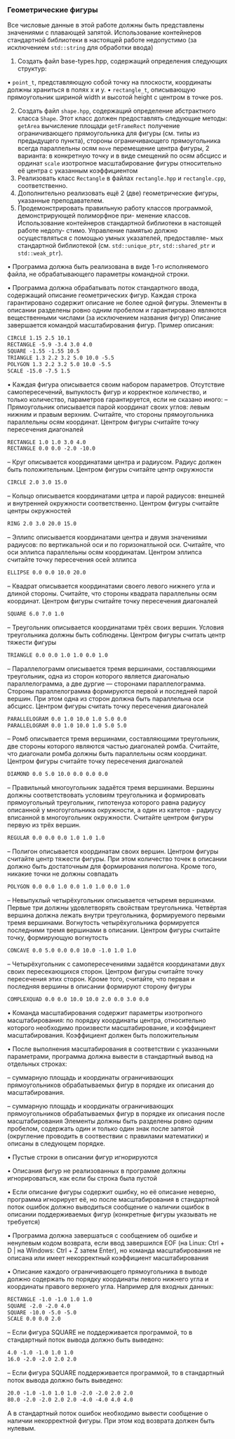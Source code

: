 ### Геометрические фигуры
Все числовые данные в этой работе должны быть представлены значениями с плавающей запятой.
Использование контейнеров стандартной библиотеки в настоящей работе недопустимо (за исключением
```std::string``` для обработки ввода)
1. Создать файл base-types.hpp, содержащий определения следующих структур:

• ```point_t```, представляющую собой точку на плоскости, координаты должны храниться в полях
x и y.
• ```rectangle_t```, описывающую прямоугольник шириной width и высотой height с центром в точке
pos.

2. Создать файл ```shape.hpp```, содержащий определение абстрактного класса ```Shape```. Этот класс должен
предоставлять следующие методы:
```getArea``` вычисление площади
```getFrameRect``` получение ограничивающего прямоугольника для фигуры (см. типы из предыдущего пункта), стороны ограничивающего прямоугольника всегда параллельны осям
```move``` перемещение центра фигуры, 2 варианта: в конкретную точку и в виде смещений по осям
абсцисс и ординат
```scale``` изотропное масштабирование фигуры относительно её центра с указанным коэффициентом
3. Реализовать класс ```Rectangle``` в файлах ```rectangle.hpp``` и ```rectangle.cpp```, соответственно.
4. Дополнительно реализовать ещё 2 (две) геометрические фигуры, указанные преподавателем.
5. Продемонстрировать правильную работу классов программой, демонстрирующей полиморфное при-
менение классов. Использование контейнеров стандартной библиотеки в настоящей работе недопу-
стимо. Управление памятью должно осуществляться с помощью умных указателей, предоставляе-
мых стандартной библиотекой (см. ```std::unique_ptr```, ```std::shared_ptr``` и ```std::weak_ptr```).

• Программа должна быть реализована в виде 1-го исполняемого файла, не обрабатывающего
параметры командной строки.

• Программа должна обрабатывать поток стандартного ввода, содержащий описание геометрических фигур.
Каждая строка гарантировано содержит описание не более одной фигуры. Элементы в описании разделены ровно одним пробелом и гарантировано являются вещественными
числами (за исключением названия фигур) Описание завершается командой масштабирования
фигур. Пример описания:
```txt
CIRCLE 1.15 2.5 10.1
RECTANGLE -5.9 -3.4 3.0 4.0
SQUARE -1.55 -1.55 10.5
TRIANGLE 1.3 2.2 3.2 5.0 10.0 -5.5
POLYGON 1.3 2.2 3.2 5.0 10.0 -5.5
SCALE -15.0 -7.5 1.5
```

• Каждая фигура описывается своим набором параметров. Отсутствие самопересечений, выпуклость фигур и корректное количество, и только количество, параметров гарантируется, если не
сказано иного:
– Прямоугольник описывается парой координат своих углов: левым нижним и правым верхним. Считайте, что стороны прямоугольника параллельны осям координат.
Центром фигуры считайте точку пересечения диагоналей
```txt
RECTANGLE 1.0 1.0 3.0 4.0
RECTANGLE 0.0 0.0 -2.0 -10.0
```

– Круг описывается координатами центра и радиусом. Радиус должен быть положительным.
Центром фигуры считайте центр окружности
```txt
CIRCLE 2.0 3.0 15.0
```

– Кольцо описывается координатами цетра и парой радиусов: внешней и внутренней окружности соответственно. Центром фигуры считайте центры окружностей
```txt
RING 2.0 3.0 20.0 15.0
```

– Эллипс описывается координатами центра и двумя значениями радиусов: по вертикальной
оси и по горизонатльной оси. Считайте, что оси эллипса параллельны осям координатам.
Центром эллипса считайте точку пересечения осей эллипса
```txt
ELLIPSE 0.0 0.0 10.0 20.0
```

– Квадрат описывается координатами своего левого нижнего угла и длиной стороны. Считайте, что стороны квадрата параллельны осям координат. Центром фигуры считайте точку
пересечения диагоналей
```txt
SQUARE 6.0 7.0 1.0
```

– Треугольник описывается координатами трёх своих вершин. Условия треугольника должны
быть соблюдены. Центром фигуры считать центр тяжести фигуры
```txt
TRIANGLE 0.0 0.0 1.0 1.0 0.0 1.0
```
– Параллелограмм описывается тремя вершинами, составляющими треугольник, одна из сторон
которого является диагональю параллелограмма, а две дургие — сторонами параллелограмма. Стороны параллелограмма формируются первой и последней парой вершин. При
этом одна из сторон должна быть параллельна оси абсцисс. Центром фигуры считать точку
пересечения диагоналей
```txt
PARALLELOGRAM 0.0 1.0 10.0 1.0 5.0 0.0
PARALLELOGRAM 0.0 1.0 10.0 1.0 5.0 5.0
```

– Ромб описывается тремя вершинами, составляющими треугольник, две стороны которого
являются частью диагоналей ромба. Считайте, что диагонали ромба должны быть параллельны осям координат. Центром фигуры считайте точку пересечения диагоналей
```txt
DIAMOND 0.0 5.0 10.0 0.0 0.0 0.0
```

– Правильный многоугольник задаётся тремя вершинами. Вершины должны соответствовать
условиям треугольника и формировать прямоугольный треугольник, гипотенуза которого
равна радиусу описанной у многоугольника окружности, а один из катетов - радиусу вписанной в многоугольник окружности. Считайте центром фигуры первую из трёх вершин.
```txt
REGULAR 0.0 0.0 0.0 1.0 1.0 1.0
```

– Полигон описывается координатам своих вершин. Центром фигуры считайте центр тяжести
фигуры. При этом количество точек в описании должно быть достаточным для формирования полигона. Кроме того, никакие точки не должны совпадать
```txt
POLYGON 0.0 0.0 1.0 0.0 1.0 1.0 0.0 1.0
```

– Невыпуклый четырёхугольник описывается четыремя вершинами. Первые три должны удовлетворять свойствам треугольника.
Четвёртая вершина должна лежать внутри треугольника, формируемого первыми тремя вершинами. Вогнутость четырёхугольника формируется
последними тремя вершинами в описании. Центром фигуры считайте точку, формирующую вогнутость
```txt
CONCAVE 0.0 5.0 0.0 0.0 10.0 -1.0 1.0 1.0
```

– Четырёхугольник с самопересечениями задаётся координатами двух своих пересекающихся
сторон. Центром фигуры считайте точку пересечения этих сторон. Кроме того, считайте,
что первая и последняя вершины в описании формируют сторону фигуры
```txt
COMPLEXQUAD 0.0 0.0 10.0 10.0 2.0 0.0 3.0 0.0
```

• Команда масштабирования содержит параметры изотропного масштабирования: по порядку
координаты центра, относительно которого необходимо произвести масштабирование, и коэффициент масштабирования. Коэффициент должен быть положительным

• После выполнения масштабирования в соответствии с указанными параметрами, программа
должна вывести в стандартный вывод на отдельных строках:

– суммарную площадь и координаты ограничивающих прямоугольников обрабатываемых
фигур в порядке их описания до масштабирования.

– суммарную площадь и координаты ограничивающих прямоугольников обрабатываемых
фигур в порядке их описания после масштабирования
Элементы должны быть разделены ровно одним пробелом, содержать один и только один знак
после запятой (округление проводить в соотвествии с правилами математики) и описаны в
следующем порядке.

• Пустые строки в описании фигур игнорируются

• Описания фигур не реализованных в программе должны игнорироваться, как если бы строка
была пустой

• Если описание фигуры содержит ошибку, но её описание неверно, программа игнорирует её, но
после масштабирования в стандартной поток ошибок должно выводиться сообщение о наличии
ошибок в описании поддерживаемых фигур (конкретные фигуры указывать не требуется)

• Программа должна завершаться с сообщением об ошибке и ненулевым кодом возврата, если
ввод завершился EOF (на Linux: Ctrl + D | на Windows: Ctrl + Z затем Enter), но команда
масштабирования не описана или имеет некорректный коэффициент масштабирования

• Описание каждого ограничивающего прямоугольника в выводе должно содержать по порядку
координаты левого нижнего угла и координаты правого верхнего угла. Например для входных
данных:
```txt
RECTANGLE -1.0 -1.0 1.0 1.0
SQUARE -2.0 -2.0 4.0
SQUARE -10.0 -5.0 -5.0
SCALE 0.0 0.0 2.0
```
– Если фигура SQUARE не поддерживается программой, то в стандартный поток вывода
должно быть выведено:
```txt
4.0 -1.0 -1.0 1.0 1.0
16.0 -2.0 -2.0 2.0 2.0
```

– Если фигура SQUARE поддерживается программой, то в стандартный поток вывода должно быть выведено:
```txt
20.0 -1.0 -1.0 1.0 1.0 -2.0 -2.0 2.0 2.0
80.0 -2.0 -2.0 2.0 2.0 -4.0 -4.0 4.0 4.0
```
А в стандартный поток ошибок необходимо вывести сообщение о наличии некорректной
фигуры. При этом код возврата должен быть нулевым.
